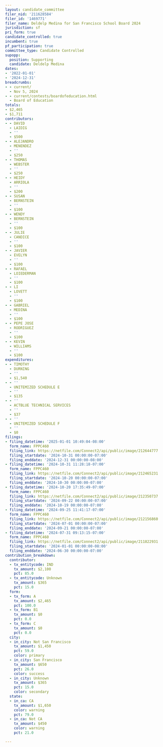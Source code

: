 ```yaml
---
layout: candidate_committee
filer_nid: '211628584'
filer_id: '1469771'
filer_name: Deldelp Medina for San Francisco School Board 2024
jurisdiction: sf
pri_form: true
candidate_controlled: true
incumbent: true
pf_participation: true
committee_type: Candidate Controlled
supopp:
  position: Supporting
  candidate: Deldelp Medina
dates:
- '2022-01-01'
- '2024-12-31'
breadcrumbs:
- - current/
  - Nov 5, 2024
- - current/contests/boardofeducation.html
  - Board of Education
totals:
- $2,465
- $1,711
contributors:
- - DAVID
  - LAIDIG
  - ''
  - $500
- - ALEJANDRO
  - MENENDEZ
  - ''
  - $250
- - THOMAS
  - WEBSTER
  - ''
  - $250
- - HEIDY
  - ARRIOLA
  - ''
  - $200
- - SUSAN
  - BERNSTEIN
  - ''
  - $100
- - WENDY
  - BERNSTEIN
  - ''
  - $100
- - JULIE
  - CANDICE
  - ''
  - $100
- - JAVIER
  - EVELYN
  - ''
  - $100
- - RAFAEL
  - LOIEDERMAN
  - ''
  - $100
- - LI
  - LOVETT
  - ''
  - $100
- - GABRIEL
  - MEDINA
  - ''
  - $100
- - PEPE JOSE
  - RODRIGUEZ
  - ''
  - $100
- - KEVIN
  - WILLIAMS
  - ''
  - $100
expenditures:
- - TIMOTHY
  - DURNING
  - ''
  - $1,540
- - ''
  - UNITEMIZED SCHEDULE E
  - ''
  - $135
- - ''
  - ACTBLUE TECHNICAL SERVICES
  - ''
  - $37
- - ''
  - UNITEMIZED SCHEDULE F
  - ''
  - $0
filings:
- filing_datetime: '2025-01-01 10:49:04-08:00'
  form_name: FPPC460
  filing_link: https://netfile.com/Connect2/api/public/image/212644777
  filing_startdate: '2024-10-31 00:00:00-07:00'
  filing_enddate: '2024-12-31 00:00:00-08:00'
- filing_datetime: '2024-10-31 11:28:18-07:00'
  form_name: FPPC460
  filing_link: https://netfile.com/Connect2/api/public/image/212465231
  filing_startdate: '2024-10-20 00:00:00-07:00'
  filing_enddate: '2024-10-30 00:00:00-07:00'
- filing_datetime: '2024-10-20 17:35:49-07:00'
  form_name: FPPC460
  filing_link: https://netfile.com/Connect2/api/public/image/212350737
  filing_startdate: '2024-09-22 00:00:00-07:00'
  filing_enddate: '2024-10-19 00:00:00-07:00'
- filing_datetime: '2024-09-25 11:41:17-07:00'
  form_name: FPPC460
  filing_link: https://netfile.com/Connect2/api/public/image/212156860
  filing_startdate: '2024-07-01 00:00:00-07:00'
  filing_enddate: '2024-09-21 00:00:00-07:00'
- filing_datetime: '2024-07-31 09:13:15-07:00'
  form_name: FPPC460
  filing_link: https://netfile.com/Connect2/api/public/image/211822931
  filing_startdate: '2024-01-01 00:00:00-08:00'
  filing_enddate: '2024-06-30 00:00:00-07:00'
contribution_breakdown:
  contributor:
  - tx_entitycode: IND
    tx_amount: $2,100
    pct: 85.0
  - tx_entitycode: Unknown
    tx_amount: $365
    pct: 15.0
  form:
  - tx_form: A
    tx_amount: $2,465
    pct: 100.0
  - tx_form: B1
    tx_amount: $0
    pct: 0.0
  - tx_form: C
    tx_amount: $0
    pct: 0.0
  city:
  - in_city: Not San Francisco
    tx_amount: $1,450
    pct: 59.0
    color: primary
  - in_city: San Francisco
    tx_amount: $650
    pct: 26.0
    color: success
  - in_city: Unknown
    tx_amount: $365
    pct: 15.0
    color: secondary
  state:
  - in_ca: CA
    tx_amount: $1,650
    color: warning
    pct: 79.0
  - in_ca: Not CA
    tx_amount: $450
    color: warning
    pct: 21.0

---
```

